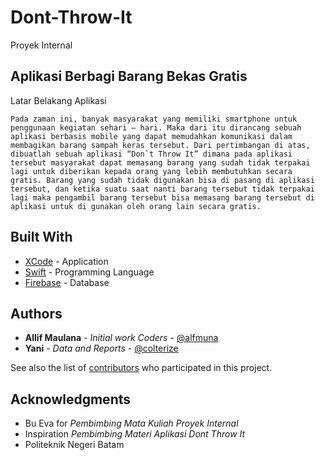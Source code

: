 # Dont-Throw-It

Proyek Internal

## Aplikasi Berbagi Barang Bekas Gratis

Latar Belakang Aplikasi

``` 
Pada zaman ini, banyak masyarakat yang memiliki smartphone untuk penggunaan kegiatan sehari – hari. Maka dari itu dirancang sebuah aplikasi berbasis mobile yang dapat memudahkan komunikasi dalam membagikan barang sampah keras tersebut. Dari pertimbangan di atas, dibuatlah sebuah aplikasi “Don`t Throw It” dimana pada aplikasi tersebut masyarakat dapat memasang barang yang sudah tidak terpakai lagi untuk diberikan kepada orang yang lebih membutuhkan secara gratis. Barang yang sudah tidak digunakan bisa di pasang di aplikasi tersebut, dan ketika suatu saat nanti barang tersebut tidak terpakai lagi maka pengambil barang tersebut bisa memasang barang tersebut di aplikasi untuk di gunakan oleh orang lain secara gratis.
```
## Built With

* [XCode](https://developer.apple.com/xcode/) - Application
* [Swift](https://developer.apple.com/swift/) - Programming Language
* [Firebase](https://firebase.google.com/) - Database

## Authors

* **Allif Maulana** - *Initial work* *Coders* - [@alfmuna](https://twitter.com/alfmuna)
* **Yani** - *Data and Reports* - [@colterize](https://twitter.com/colterize)

See also the list of [contributors](https://github.com/alfmvna/Dont-Throw-It/contributors) who participated in this project.

## Acknowledgments

* Bu Eva for *Pembimbing Mata Kuliah Proyek Internal*
* Inspiration *Pembimbing Materi Aplikasi Dont Throw It*
* Politeknik Negeri Batam
